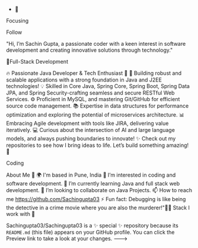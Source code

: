 - 🎯

Focusing

Follow

"Hi, I’m Sachin Gupta, a passionate coder with a keen interest in software development and creating innovative solutions through technology."

🚀Full-Stack Development

🔥 Passionate Java Developer & Tech Enthusiast 🌟 🚀 Building robust and scalable applications with a strong foundation in Java and J2EE technologies! 💡 Skilled in Core Java, Spring Core, Spring Boot, Spring Data JPA, and Spring Security-crafting seamless and secure RESTful Web Services. ⚙️ Proficient in MySQL, and mastering Git/GitHub for efficient source code management. 📚 Expertise in data structures for performance optimization and exploring the potential of microservices architecture. 📊 Embracing Agile development with tools like JIRA, delivering value iteratively. 💻 Curious about the intersection of AI and large language models, and always pushing boundaries to innovate! ✨ Check out my repositories to see how I bring ideas to life. Let’s build something amazing! 🌟

Coding

About Me 👋
🌍 I'm based in Pune, India
👀 I’m interested in coding and software development.
🌱 I’m currently learning Java and full stack web development.
💞️ I’m looking to collaborate on Java Projects.
📫 How to reach me https://github.com/Sachingupta03
⚡ Fun fact: Debugging is like being the detective in a crime movie where you are also the murderer!"🕵️‍♂️
Stack I work with 🤖


Sachingupta03/Sachingupta03 is a ✨ special ✨ repository because its `README.md` (this file) appears on your GitHub profile.
You can click the Preview link to take a look at your changes.
--->
